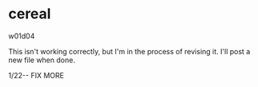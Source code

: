 cereal
======

w01d04

This isn't working correctly, but I'm in the process of revising it. I'll post a new file when done.

1/22-- FIX MORE
